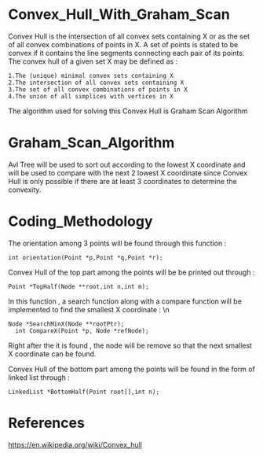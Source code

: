 # Convex_Hull_With_Graham_Scan
Convex Hull is the intersection of all convex sets containing X or as the set of all
convex combinations of points in X.
A set of points is stated to be convex if it contains the line segments connecting each pair of its points.
The convex hull of a given set X may be defined as :

    1.The (unique) minimal convex sets containing X
    2.The intersection of all convex sets containing X
    3.The set of all convex combinations of points in X
    4.The union of all simplices with vertices in X

The algorithm used for solving this Convex Hull is Graham Scan Algorithm

# Graham_Scan_Algorithm
Avl Tree will be used to sort out according to the lowest X coordinate and will be
used to compare with the next 2 lowest X coordinate since Convex Hull is only possible
if there are at least 3 coordinates to determine the convexity.

# Coding_Methodology
The orientation among 3 points will be found through this function :

    int orientation(Point *p,Point *q,Point *r);

Convex Hull of the top part among the points will be be printed out through :

    Point *TopHalf(Node **root,int n,int m);

In this function , a search function along with a compare function will be implemented to find the smallest X coordinate : \n

    Node *SearchMinX(Node **rootPtr);
      int CompareX(Point *p, Node *refNode);

Right after the it is found , the node will be remove so that the next smallest X coordinate can be found.

Convex Hull of the bottom part among the points will be found in the form of linked list through :

    LinkedList *BottomHalf(Point root[],int n);

# References
https://en.wikipedia.org/wiki/Convex_hull
